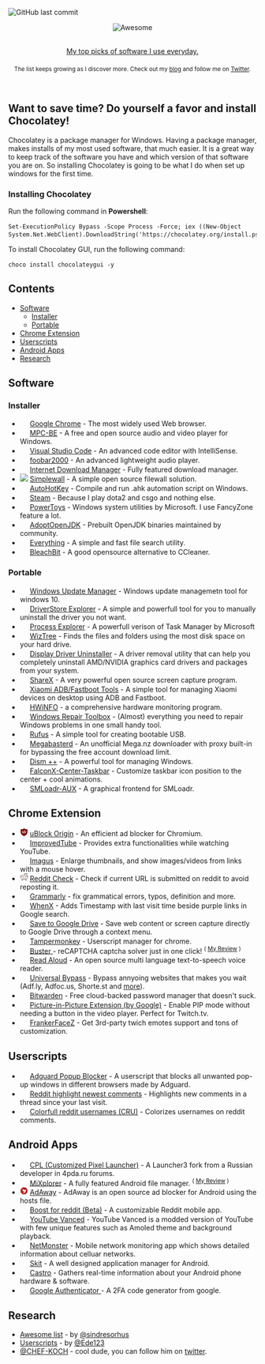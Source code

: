 ![GitHub last commit](https://img.shields.io/github/last-commit/AzimsTech/MySoftwareList)
<div align="center">
	<img src="https://azimstech.github.io/img/new-cover.png" alt="Awesome">
	<br>
	<br>
	<p>
		<a href="https://www.azimstech.github.io">My top picks of software I use everyday.</a>
	</p>
	
</div>


<!--
<p align="center">
	<b>✨ Prelaunching the <a href="https://awesomeweekly.co">Awesome Weekly</a> newsletter! ✨</b>
	<b> Vote it up on <a href="https://www.producthunt.com/posts/awesome-weekly">Product Hunt</a></b>
</p>

<br>
-->

<!--
<p align="center">
	<a href="awesome.md">Homepage</a>&nbsp;&nbsp;&nbsp;
	<a href="contributing.md">List repo</a>&nbsp;&nbsp;&nbsp;
	<a href="create-list.md">Creating a list</a>&nbsp;&nbsp;&nbsp;
	<a href="https://twitter.com/AzimsLives">Twitter</a>&nbsp;&nbsp;&nbsp;
	<a href="https://www.github.com/AzimsTech">GitHub</a>
</p>

<br>
-->

<p align="center">
	<sub>The list keeps growing as I discover more. Check out my <a href="https://azimstech.github.io">blog</a> and follow me on <a href="https://twitter.com/azimslives">Twitter</a>.</sub>
</p>
<br>

## Want to save time? Do yourself a favor and install Chocolatey!
Chocolatey is a package manager for Windows. Having a package manager, makes installs of my most used software, that much easier. It is a great way to keep track of the software you have and which version of that software you are on.
So installing Chocolatey is going to be what I do when set up windows for the first time.

### Installing Chocolatey
Run the following command in **Powershell**: 
~~~
Set-ExecutionPolicy Bypass -Scope Process -Force; iex ((New-Object System.Net.WebClient).DownloadString('https://chocolatey.org/install.ps1'))
~~~

To install Chocolatey GUI, run the following command:
~~~
choco install chocolateygui -y
~~~

## Contents

- [Software](#software)
	- [Installer](#installer)
	- [Portable](#portable)
- [Chrome Extension](#chrome-extension)
- [Userscripts](#userscripts)
- [Android Apps](#android-apps)
- [Research](#research)

## Software


### Installer

- <img src="http://s2.googleusercontent.com/s2/favicons?domain_url=https://www.google.com/chrome/" width="16px" height="16px"> [Google Chrome](https://cloud.google.com/chrome-enterprise/browser/download/?h1=en) - The most widely used Web browser.
- <img src="https://a.fsdn.com/allura/p/mpcbe/icon?1548646911?&w=90" width="16px" height="16px"> [MPC-BE](https://sourceforge.net/projects/mpcbe/) - A free and open source audio and video player for Windows.
- <img src="http://s2.googleusercontent.com/s2/favicons?domain_url=https://code.visualstudio.com/" width="16px" height="16px"> [Visual Studio Code](https://code.visualstudio.com/) - An advanced code editor with IntelliSense.
- <img src="https://www.foobar2000.org/favicon.ico" width="16px" height="16px"> [foobar2000](https://www.foobar2000.org/download) - An advanced lightweight audio player.
- <img src="http://s2.googleusercontent.com/s2/favicons?domain_url=https://www.internetdownloadmanager.com/" width="16px" height="16px"> [Internet Download Manager](https://www.internetdownloadmanager.com/download.html) - Fully featured download manager.
- <img src="https://raw.githubusercontent.com/henrypp/simplewall/master/src/res/100.ico" height="16px"> [Simplewall](https://github.com/henrypp/simplewall/releases) - A simple open source filewall solution.
- <img src="http://s2.googleusercontent.com/s2/favicons?domain_url=https://www.autohotkey.com" width="16px" height="16px"> [AutoHotKey](https://www.autohotkey.com/download/) - Compile and run .ahk automation script on Windows.
- <img src="http://s2.googleusercontent.com/s2/favicons?domain_url=https://store.steampowered.com" width="16px" height="16px"> [Steam](https://store.steampowered.com/about/) - Because I play dota2 and csgo and nothing else.
- <img src="https://raw.githubusercontent.com/microsoft/PowerToys/master/src/runner/svgs/icon.ico" width="16px" height="16px"> [PowerToys](https://github.com/microsoft/PowerToys) - Windows system utilities by Microsoft. I use FancyZone feature a lot.
- <img src="http://s2.googleusercontent.com/s2/favicons?domain_url=https://adoptopenjdk.net/" width="16px" height="16px"> [AdoptOpenJDK](https://adoptopenjdk.net/) - Prebuilt OpenJDK binaries maintained by community.
- <img src="http://s2.googleusercontent.com/s2/favicons?domain_url=https://www.voidtools.com/" width="16px" height="16px"> [Everything](https://www.voidtools.com/) - A simple and fast file search utility.
- <img src="https://raw.githubusercontent.com/bleachbit/bleachbit/master/bleachbit.png" width="16px" height="16px"> [BleachBit](https://www.bleachbit.org/) - A good opensource alternative to CCleaner.

### Portable

- <img src="https://raw.githubusercontent.com/DavidXanatos/wumgr/master/wumgr/wu.ico" width="16px" height="16px"> [Windows Update Manager](https://github.com/DavidXanatos/wumgr/releases) - Windows update managemetn tool for windows 10.
- <img src="https://raw.githubusercontent.com/lostindark/DriverStoreExplorer/master/Rapr/icon.ico" width="16px" height="16px"> [DriverStore Explorer](https://github.com/lostindark/DriverStoreExplorer) - A simple and powerfull tool for you to manually uninstall the driver you not want.
- <img src="https://raw.githubusercontent.com/maciakl/Setup-Assistant/master/icons/new/procexp.ico" width="16px" height="16px"> [Process Explorer](https://docs.microsoft.com/en-us/sysinternals/downloads/process-explorer) - A powerfull verison of Task Manager by Microsoft
- <img src="https://antibody-software.com/images/wiztreeicon80x80.png" width="16px" height="16px"> [WizTree](https://antibody-software.com/web/software/software/wiztree-finds-the-files-and-folders-using-the-most-disk-space-on-your-hard-drive/) - Finds the files and folders using the most disk space on your hard drive.
- <img src="https://raw.githubusercontent.com/Wagnard/display-drivers-uninstaller/WPF/display-driver-uninstaller/Display%20Driver%20Uninstaller/Resources/DDU.ico" width="16px" height="16px"> [Display Driver Uninstaller](https://www.guru3d.com/files-details/display-driver-uninstaller-download.html) - A driver removal utility that can help you completely uninstall AMD/NVIDIA graphics card drivers and packages from your system.
- <img src="http://s2.googleusercontent.com/s2/favicons?domain_url=https://getsharex.com/" width="16px" height="16px"> [ShareX](https://github.com/ShareX/ShareX/releases) - A very powerful open source screen capture program.
- <img src="https://raw.githubusercontent.com/Saki-EU/XiaomiADBFastbootTools/master/src/main/resources/icon.png" width="16px" height="16px"> [Xiaomi ADB/Fastboot Tools](https://github.com/Saki-EU/XiaomiADBFastbootTools/releases) - A simple tool for managing Xiaomi devices on desktop using ADB and Fastboot.
- <img src="http://s2.googleusercontent.com/s2/favicons?domain_url=https://www.hwinfo.com/" width="16px" height="16px"> [HWiNFO](https://www.hwinfo.com/download/) - a comprehensive hardware monitoring program.
- <img src="http://s2.googleusercontent.com/s2/favicons?domain_url=https://windows-repair-toolbox.com/" width="16px" height="16px"> [Windows Repair Toolbox](https://windows-repair-toolbox.com/) - (Almost) everything you need to repair Windows problems in one small handy tool.
- <img src="https://raw.githubusercontent.com/pbatard/rufus/master/res/icons/rufus-128.png" width="16px" height="16px"> [Rufus](https://github.com/pbatard/rufus) - A simple tool for creating bootable USB.
- <img src="https://github.com/tonikelope/megabasterd/blob/master/src/main/resources/images/pica_roja_big.png" width="16px" height="16px"> [Megabasterd](https://github.com/tonikelope/megabasterd) - An unofficial Mega.nz downloader with proxy built-in for bypassing the free account download limit. 
- <img src="https://www.chuyu.me/images/logo.png" width="16px" height="16px"> [Dism ++](https://www.chuyu.me/en/index.html) -  A powerful tool for managing Windows.
- <img src="https://raw.githubusercontent.com/ChrisAnd1998/FalconX-Center-Taskbar/master/FalconX4/FalconX48.ico" width="16px" height="16px"> [FalconX-Center-Taskbar](https://github.com/ChrisAnd1998/FalconX-Center-Taskbar) -  Customize taskbar icon position to the center + cool animations.
- <img src="https://raw.githubusercontent.com/thelucifermorningstar/SMLoadr-AUX/master/favicon.ico" width="16px" height="16px"> [SMLoadr-AUX](https://github.com/thelucifermorningstar/SMLoadr-AUX) - A graphical frontend for SMLoadr.


## Chrome Extension

- <img src="https://raw.githubusercontent.com/gorhill/uBlock/master/src/img/icon_128.png" width="16px" height="16px"> [uBlock Origin](https://chrome.google.com/webstore/detail/ublock-origin/cjpalhdlnbpafiamejdnhcphjbkeiagm) - An efficient ad blocker for Chromium.
- <img src="https://raw.githubusercontent.com/ImprovedTube/ImprovedTube/master/icons/16.png" width="16px" height="16px"> [ImprovedTube](https://chrome.google.com/webstore/detail/improve-youtube-open-sour/bnomihfieiccainjcjblhegjgglakjdd) - Provides extra functionalities while watching YouTube.
- <img src="https://raw.githubusercontent.com/Zren/chrome-extension-imagus/community/icon.png" width="16px" height="16px"> [Imagus](https://chrome.google.com/webstore/detail/imagus/immpkjjlgappgfkkfieppnmlhakdmaab?hl=en) - Enlarge thumbnails, and show images/videos from links with a mouse hover.
- <img src="https://raw.githubusercontent.com/hsbakshi/reddit-check/master/images/alien38.png" width="16px" height="16px"> [Reddit Check](https://chrome.google.com/webstore/detail/reddit-check/mllceaiaedaingchlgolnfiibippgkmj) - Check if current URL is submitted on reddit to avoid reposting it.
- <img src="http://s2.googleusercontent.com/s2/favicons?domain_url=https://www.grammarly.com/" width="16px" height="16px"> [Grammarly](https://chrome.google.com/webstore/detail/grammarly-for-chrome/kbfnbcaeplbcioakkpcpgfkobkghlhen) - fix grammatical errors, typos, definition and more.
- <img src="http://s2.googleusercontent.com/s2/favicons?domain_url=https://www.whenx.io/" width="16px" height="16px"> [WhenX](https://chrome.google.com/webstore/detail/whenx-organize-your-googl/dgafcidlgmbcehokgdeghmfnbpbfhihh) - Adds Timestamp with last visit time beside purple links in Google search.
- <img src="http://s2.googleusercontent.com/s2/favicons?domain_url=https://www.google.com/drive/" width="16px" height="16px"> [Save to Google Drive](https://chrome.google.com/webstore/detail/save-to-google-drive/gmbmikajjgmnabiglmofipeabaddhgne) - Save web content or screen capture directly to Google Drive through a context menu.
- <img src="http://s2.googleusercontent.com/s2/favicons?domain_url=http://tampermonkey.net/" width="16px" height="16px"> [Tampermonkey](https://chrome.google.com/webstore/detail/tampermonkey/dhdgffkkebhmkfjojejmpbldmpobfkfo?hl=en) - Userscript manager for chrome.
- <img src="https://i.imgur.com/4DvR5ip.png" width="16px" height="16px"> [Buster ](https://chrome.google.com/webstore/detail/buster-captcha-solver-for/mpbjkejclgfgadiemmefgebjfooflfhl) - reCAPTCHA captcha solver just in one click! <sup>( [My Review](https://azimstech.github.io/posts/2019-04-01-buster-solve-recaptcha-with-just-one-click/) )</sup>
- <img src="https://raw.githubusercontent.com/ken107/read-aloud/master/img/icon-48.png" width="16px" height="16px"> [Read Aloud](https://chrome.google.com/webstore/detail/read-aloud-a-text-to-spee/hdhinadidafjejdhmfkjgnolgimiaplp) - An open source multi language text-to-speech voice reader.
- <img src="http://s2.googleusercontent.com/s2/favicons?domain_url=https://universal-bypass.org/" width="16px" height="16px"> [Universal Bypass](https://chrome.google.com/webstore/detail/universal-bypass/aihomhdbhpnpmcnnbckjjcebjoikpihj) - Bypass annyoing websites that makes you wait (Adf.ly, Adfoc.us, Shorte.st and [more](https://universal-bypass.org/example-links)).
- <img src="http://s2.googleusercontent.com/s2/favicons?domain_url=https://bitwarden.com/" width="16px" height="16px"> [Bitwarden](https://chrome.google.com/webstore/detail/bitwarden-free-password-m/nngceckbapebfimnlniiiahkandclblb) - Free cloud-backed password manager that doesn't suck.
- <img src="https://lh3.googleusercontent.com/vkdVJkr8e5ARyx8qDADvfDmZgdUKkcyhrbKjFYaRWMzDTRO0sosh9RKBUjgAM4bRlSCfX2J6sA=w128-h128-e365" width="16px" height="16px"> [Picture-in-Picture Extension (by Google)](https://chrome.google.com/webstore/detail/picture-in-picture-extens/hkgfoiooedgoejojocmhlaklaeopbecg) - Enable PIP mode without needing a button in the video player. Perfect for Twitch.tv.
- <img src="https://lh3.googleusercontent.com/sEwW92PNO8yx39NspIzhuCSSXgk3jur8xF0ZRKNZnIHM90ux467KRK5d8SJxT-rxYG0J9pKB=w128-h128-e365" width="16px" height="16px"> [FrankerFaceZ](https://chrome.google.com/webstore/detail/frankerfacez/fadndhdgpmmaapbmfcknlfgcflmmmieb) - Get 3rd-party twich emotes support and tons of customization. 

<!--- TEMPLATE 
- <img src="http://s2.googleusercontent.com/s2/favicons?domain_url=websiteURL" width="16px" height="16px"> [extension](extensionURL) - description
 --->


## Userscripts
- <img src="https://cdn.adguard.com/public/Userscripts/AdguardPopupBlocker/2.5/assets/128.png" width="16px" height="16px"> [Adguard Popup Blocker](https://github.com/AdguardTeam/PopupBlocker) - A userscript that blocks all unwanted pop-up windows in different browsers made by Adguard.
- <img src="http://s2.googleusercontent.com/s2/favicons?domain_url=https://www.reddit.com" width="16px" height="16px"> [Reddit highlight newest comments](https://greasyfork.org/en/scripts/1868-reddit-highlight-newest-comments) - Highlights new comments in a thread since your last visit.
- <img src="http://s2.googleusercontent.com/s2/favicons?domain_url=https://www.reddit.com" width="16px" height="16px"> [Colorfull reddit usernames (CRU)](https://greasyfork.org/en/scripts/757-colorfull-reddit-usernames-cru) - Colorizes usernames on reddit comments.

## Android Apps
- <img src="https://lh3.googleusercontent.com/-ISn3ZUVPTDFLogmmQAhmkVeLj6V6m5bmLAHu0IrS_ZmNwgRDIiVZLZI4-bxppjd-BtT=s180-rw" width="16px" height="16px"> [CPL (Customized Pixel Launcher)](https://play.google.com/store/apps/details?id=ru.whatau.cpl) - A Launcher3 fork from a Russian developer in 4pda.ru forums.
- <img src="https://labs-public-dl.xda-cdn.com/images/137bc806-f19f-4579-8213-f94d9efb93da.png" width="16px" height="16px"> [MiXplorer](https://mixplorer.com/) - A fully featured Android file manager. <sup>( [My Review](https://azimstech.github.io/posts/2019-04-02-this-is-why-i-stopped-using-the-google-drive-app/) )</sup>
- <img src="https://raw.githubusercontent.com/AdAway/AdAway/master/app/src/main/res/mipmap-mdpi/icon.png" width="16px" height="16px"> [AdAway](https://f-droid.org/packages/org.adaway/) - AdAway is an open source ad blocker for Android using the hosts file.
- <img src="https://lh3.googleusercontent.com/GF71STDEmTKhbEexCYbePXAjYym_ee8E6WR7_R8jr5_Xf10jfL0Kibkjfl33zDrJBw=s180-rw" width="16px" height="16px"> [Boost for reddit (Beta)](https://play.google.com/store/apps/details?id=com.rubenmayayo.reddit&hl=en) - A customizable Reddit mobile app.
- <img src="http://s2.googleusercontent.com/s2/favicons?domain_url=https://www.vanced.app" width="16px" height="16px"> [YouTube Vanced](https://vanced.app/) - YouTube Vanced is a modded version of YouTube with few unique features such as Amoled theme and background playback.
- <img src="https://lh3.googleusercontent.com/gRRCR6kTFi0kYQH2Gj6L5iAhJS0gUA034AbcRmVipwHL1a_OhvvhMF1UzCWWVo0SDCKS=s180-rw" width="16px" height="16px"> [NetMonster](https://play.google.com/store/apps/details?id=cz.mroczis.netmonster) -  Mobile network monitoring app which shows detailed information about celluar networks.
- <img src="https://lh3.googleusercontent.com/XDUGlucYcWXmC5i_0CT6VKsXWSIf7DKbI4eVhFJnBa35tK6DtdpoE9tD4J9baKaP7w=s180-rw" width="16px" height="16px"> [Skit](https://play.google.com/store/apps/details?id=com.pavelrekun.skit) - A well designed application manager for Android.
- <img src="https://lh3.googleusercontent.com/1TanYJs_HlZ0g_MczOnWeY4JBljwYxpfM_DIihOHjF45A6S83RzAxUgui1wy2E3M1Q=s180-rw" width="16px" height="16px"> [Castro](https://play.google.com/store/apps/details?id=com.itemstudio.castro) - Gathers real-time information about your Android phone hardware & software.
- <img src="https://lh3.googleusercontent.com/HPc5gptPzRw3wFhJE1ZCnTqlvEvuVFBAsV9etfouOhdRbkp-zNtYTzKUmUVPERSZ_lAL=s180-rw" width="16px" height="16px"> [Google Authenticator
](https://play.google.com/store/apps/details?id=com.google.android.apps.authenticator2) - A  2FA code generator from google.

## Research
- [Awesome list](https://github.com/sindresorhus/awesome#readme) - by [@sindresorhus](https://github.com/sindresorhus)
- [Userscripts](https://github.com/Ede123/userscripts) - by [@Ede123](https://twitter.com/Ede123)
- [@CHEF-KOCH](https://github.com/CHEF-KOCH) - cool dude, you can follow him on [twitter](https://twitter.com/CKsTechNews).
